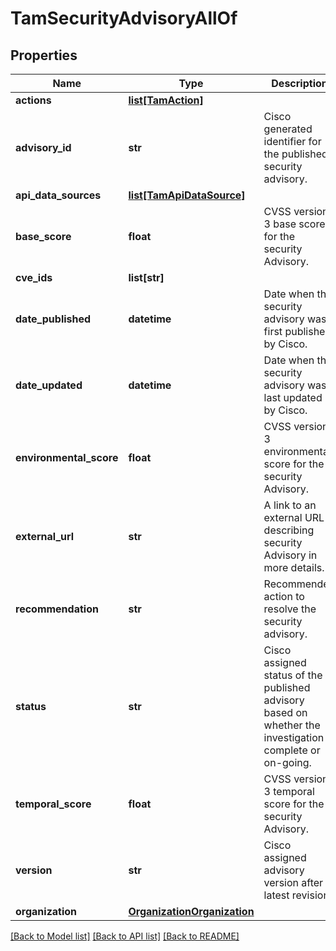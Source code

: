 # TamSecurityAdvisoryAllOf

## Properties
Name | Type | Description | Notes
------------ | ------------- | ------------- | -------------
**actions** | [**list[TamAction]**](TamAction.md) |  | [optional] 
**advisory_id** | **str** | Cisco generated identifier for the published security advisory.    | [optional] 
**api_data_sources** | [**list[TamApiDataSource]**](TamApiDataSource.md) |  | [optional] 
**base_score** | **float** | CVSS version 3 base score for the security Advisory.    | [optional] 
**cve_ids** | **list[str]** |  | [optional] 
**date_published** | **datetime** | Date when the security advisory was first published by Cisco.    | [optional] 
**date_updated** | **datetime** | Date when the security advisory was last updated by Cisco.    | [optional] 
**environmental_score** | **float** | CVSS version 3 environmental score for the security Advisory.    | [optional] 
**external_url** | **str** | A link to an external URL describing security Advisory in more details.    | [optional] 
**recommendation** | **str** | Recommended action to resolve the security advisory.    | [optional] 
**status** | **str** | Cisco assigned status of the published advisory based on whether the investigation is complete or on-going.    | [optional] [default to 'interim']
**temporal_score** | **float** | CVSS version 3 temporal score for the security Advisory.    | [optional] 
**version** | **str** | Cisco assigned advisory version after latest revision.     | [optional] 
**organization** | [**OrganizationOrganization**](.md) |  | [optional] 

[[Back to Model list]](../README.md#documentation-for-models) [[Back to API list]](../README.md#documentation-for-api-endpoints) [[Back to README]](../README.md)



